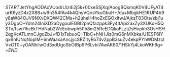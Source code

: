 $START$JetYhgAODAoVUodrUiz4i2j5k+00xeSSjXq/AoogBQsmqK0V4UFyAT4urK6yzD4x2X88+w9n354fAv4k4QhyVQosYkuGbuH+/du+MbgkHE1KUP4b9y8aW84OJV9NXvDXQW42CMs+h2uheH4hoZxEGOxltwJ/AjkzF83Ots/zbj1uy3DgpO+Ydm24IniXD2aDygouIEGBI2pnQfazppk3Fy4ltApi2axZy3XUKdH5QSTx/fsw7lhcBrTHdNab2WcEobwph50h8m25ReEDQkoFLzt//sHvpkh3OsHSH2qgKcATLmnCJgoZbJ+fD1xTsbuoQ+TIbC+hNHJiz0mG6nMXbka/U1ESF6lYqxBhIUNqNopIM+6nWaaxaAncjycSRZItyRo74v2ppB3suZv4ekpPYhWDMzclVvGT0+yOANhilwOd3xdUgoSbOtBp9P6Lvbi7AwAK60/1HSkYj4LkoWKh9g==$END$